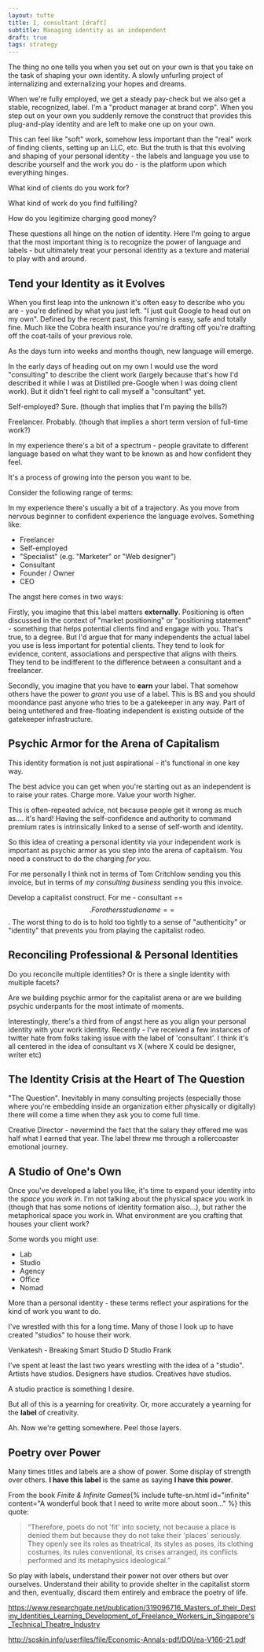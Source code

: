 ```yaml
---
layout: tufte
title: I, consultant [draft]
subtitle: Managing identity as an independent
draft: true
tags: strategy
---
```


The thing no one tells you when you set out on your own is that you take on the task of shaping your own identity. A slowly unfurling project of internalizing and externalizing your hopes and dreams.

When we're fully employed, we get a steady pay-check but we also get a stable, recognized, label. I'm a "product manager at brand corp". When you step out on your own you suddenly remove the construct that provides this plug-and-play identity and are left to make one up on your own.

This can feel like "soft" work, somehow less important than the "real" work of finding clients, setting up an LLC, etc. But the truth is that this evolving and shaping of your personal identity - the labels and language you use to describe yourself and the work you do - is the platform upon which everything hinges.

What kind of clients do you work for?

What kind of work do you find fulfilling?

How do you legitimize charging good money?

These questions all hinge on the notion of identity. Here I'm going to argue that the most important thing is to recognize the power of language and labels - but ultimately treat your personal identity as a texture and material to play with and around.

## Tend your Identity as it Evolves

When you first leap into the unknown it's often easy to describe who you are - you're defined by what you just left. "I just quit Google to head out on my own". Defined by the recent past, this framing is easy, safe and totally fine. Much like the Cobra health insurance you're drafting off you're drafting off the coat-tails of your previous role.

As the days turn into weeks and months though, new language will emerge.

In the early days of heading out on my own I would use the word "consulting" to describe the client work (largely because that's how I'd described it while I was at Distilled pre-Google when I was doing client work). But it didn't feel right to call myself a "consultant" yet.

Self-employed? Sure. (though that implies that I'm paying the bills?)

Freelancer. Probably. (though that implies a short term version of full-time work?)

In my experience there's a bit of a spectrum - people gravitate to different language based on what they want to be known as and how confident they feel.

It's a process of growing into the person you want to be.

Consider the following range of terms:

In my experience there's usually a bit of a trajectory. As you move from nervous beginner to confident experience the language evolves. Something like:

- Freelancer
- Self-employed
- "Specialist" (e.g. "Marketer" or "Web designer")
- Consultant
- Founder / Owner
- CEO

The angst here comes in two ways:

Firstly, you imagine that this label matters **externally**. Positioning is often discussed in the context of "market positioning" or "positioning statement" - something that helps potential clients find and engage with you. That's true, to a degree. But I'd argue that for many independents the actual label you use is less important for potential clients. They tend to look for evidence, content, associations and perspective that aligns with theirs. They tend to be indifferent to the difference between a consultant and a freelancer.

Secondly, you imagine that you have to **earn** your label. That somehow others have the power to *grant* you use of a label. This is BS and you should moondance past anyone who tries to be a gatekeeper in any way. Part of being untethered and free-floating independent is existing outside of the gatekeeper infrastructure.

## Psychic Armor for the Arena of Capitalism

This identity formation is not just aspirational - it's functional in one key way.

The best advice you can get when you're starting out as an independent is to raise your rates. Charge more. Value your worth higher.

This is often-repeated advice, not because people get it wrong as much as.... it's hard! Having the self-confidence and authority to command premium rates is intrinsically linked to a sense of self-worth and identity.

So this idea of creating a personal identity via your independent work is important as psychic armor as you step into the arena of capitalism. You need a construct to do the charging *for you*.

For me personally I think not in terms of Tom Critchlow sending you this invoice, but in terms of *my consulting business* sending you this invoice.

Develop a capitalist construct. For me - consultant == $$. For others studio name == $$. The worst thing to do is to hold too tightly to a sense of "authenticity" or "identity" that prevents you from playing the capitalist rodeo.

## Reconciling Professional & Personal Identities

Do you reconcile multiple identities? Or is there a single identity with multiple facets?

Are we building psychic armor for the capitalist arena or are we building psychic underpants for the most intimate of moments.

Interestingly, there's a third from of angst here as you align your personal identity with your work identity. Recently - I've received a few instances of twitter hate from folks taking issue with the label of 'consultant'. I think it's all centered in the idea of consultant vs X (where X could be designer, writer etc)


## The Identity Crisis at the Heart of The Question

"The Question". Inevitably in many consulting projects (especially those where you're embedding inside an organization either physically or digitally) there will come a time when they ask you to come full time.

Creative Director - nevermind the fact that the salary they offered me was half what I earned that year. The label threw me through a rollercoaster emotional journey.

## A Studio of One's Own

Once you've developed a label you like, it's time to expand your identity into the *space you work in*. I'm not talking about the physical space you work in (though that has some notions of identity formation also...), but rather the metaphorical space you work in. What environment are you crafting that houses your client work?

Some words you might use:

- Lab
- Studio
- Agency
- Office
- Nomad

More  than a personal identity - these terms reflect your aspirations for the kind of work you want to do.

I've wrestled with this for a long time. Many of those I look up to have created "studios" to house their work. 

Venkatesh - Breaking Smart
Studio D
Studio Frank


I've spent at least the last two years wrestling with the idea of a "studio". Artists have studios. Designers have studios. Creatives have studios.

A studio practice is something I desire.

But all of this is a yearning for creativity. Or, more accurately a yearning for the **label** of creativity.

Ah. Now we're getting somewhere. Peel those layers.

## Poetry over Power

Many times titles and labels are a show of power. Some display of strength over others. **I have this label** is the same as saying **I have this power**.

From the book *Finite & Infinite Games*{% include tufte-sn.html id="infinite" content="A wonderful book that I need to write more about soon..." %} this quote:

> “Therefore, poets do not 'fit' into society, not because a place is denied them but because they do not take their 'places' seriously. They openly see its roles as theatrical, its styles as poses, its clothing costumes, its rules conventional, its crises arranged, its conflicts performed and its metaphysics ideological.” 

So play with labels, understand their power not over others but over ourselves. Understand their ability to provide shelter in the capitalist storm and then, eventually, discard them entirely and embrace the poetry of life.

https://www.researchgate.net/publication/319096716_Masters_of_their_Destiny_Identities_Learning_Development_of_Freelance_Workers_in_Singapore's_Technical_Theatre_Industry

http://soskin.info/userfiles/file/Economic-Annals-pdf/DOI/ea-V166-21.pdf